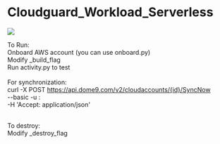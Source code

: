 # Cloudguard_Workload_Serverless

![](https://github.com/metalstormbass/Cloudguard_Workload_Serverless/blob/master/.github/workflows/build.yml/badge.svg)





To Run:<br>
Onboard AWS account (you can use onboard.py)<br>
Modify _build_flag <br>
Run activity.py to test <br>
<br>
For synchronization: <br>
curl -X POST https://api.dome9.com/v2/cloudaccounts/{id}/SyncNow \
  --basic -u <key-id>:<key-secret> \
  -H 'Accept: application/json'<br><br>

To destroy: <Br>
Modify _destroy_flag<br>
